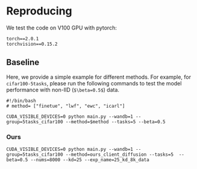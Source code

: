# Reproducing
We test the code on V100 GPU with pytorch: 
```
torch==2.0.1
torchvision==0.15.2
```

## Baseline
Here, we provide a simple example for different methods. 
For example, for `cifar100-5tasks`, please run the following commands to test the model performance with non-IID (`$\beta=0.5$`) data.

```
#!/bin/bash
# method= ["finetue", "lwf", "ewc", "icarl"]

CUDA_VISIBLE_DEVICES=0 python main.py --wandb=1 --group=5tasks_cifar100 --method=$method --tasks=5 --beta=0.5
```

### Ours
```
CUDA_VISIBLE_DEVICES=0 python main.py --wandb=1 --group=5tasks_cifar100 --method=ours_client_diffusion --tasks=5  --beta=0.5 --nums=8000 --kd=25 --exp_name=25_kd_8k_data
```